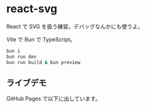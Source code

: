 # react-svg

React で SVG を扱う練習。デバッグなんかにも使うよ。

Vite で Bun で TypeScript。

```sh
bun i
bun run dev
bun run build & bun preview
```

## ライブデモ

GitHub Pages で以下に出しています。
